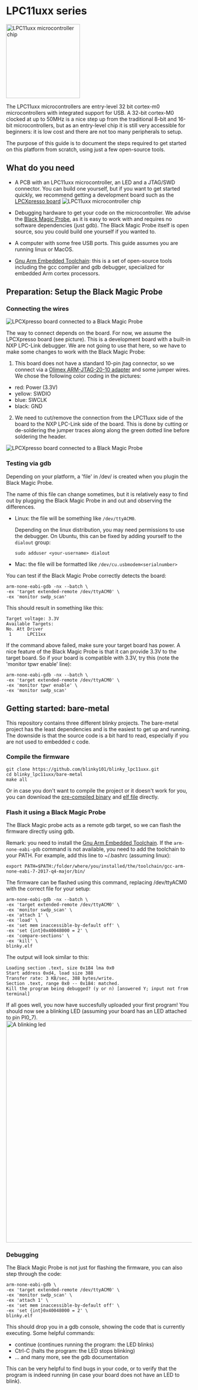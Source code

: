 # LPC11uxx series

<img src="img/lpc11uxx.jpg" alt="LPC11uxx microcontroller chip" width="200">

The LPC11uxx microcontrollers are entry-level 32 bit cortex-m0 microcontrollers with integrated support for USB. A 32-bit cortex-M0 clocked at up to 50MHz is a nice step up from the traditional 8-bit and 16-bit microcontrollers, but as an entry-level chip it is still very accessible for beginners: it is low cost and there are not too many peripherals to setup.

The purpose of this guide is to document the steps required to get started on this platform from scratch, using just a few open-source tools.

## What do you need

* A PCB with an LPC11uxx microcontroller, an LED and a JTAG/SWD connector. You can build one yourself, but if you want to get started quickly, we recommend getting a development board such as the [LPCXpresso board](https://www.nxp.com/support/developer-resources/software-development-tools/lpc-developer-resources-/lpc-microcontroller-utilities/lpcxpresso-board-for-lpc11u24:OM13066) <img src="img/lpcxpresso_board.jpg" alt="LPC11uxx microcontroller chip">


* Debugging hardware to get your code on the microcontroller. We advise the [Black Magic Probe](https://github.com/blacksphere/blackmagic/wiki), as it is easy to work with and requires no software dependencies (just gdb). The Black Magic Probe itself is open source, sou you could build one yourself if you wanted to.

* A computer with some free USB ports. This guide assumes you are running linux or MacOS.

* [Gnu Arm Embedded Toolchain](https://developer.arm.com/open-source/gnu-toolchain/gnu-rm/downloads): this is a set of open-source tools including the gcc compiler and gdb debugger, specialized for embedded Arm cortex processors.


## Preparation: Setup the Black Magic Probe

### Connecting the wires
<img src="img/lpcxpresso_with_blackmagic.jpg" alt="LPCXpresso board connected to a Black Magic Probe">

The way to connect depends on the board. For now, we assume the LPCXpresso board (see picture). This is a development board with a built-in NXP LPC-Link debugger. We are not going to use that here, so we have to make some changes to work with the Black Magic Probe:

1. This board does not have a standard 10-pin jtag connector, so we connect via a [Olimex ARM-JTAG-20-10 adapter](https://www.olimex.com/Products/ARM/JTAG/ARM-JTAG-20-10/) and some jumper wires.
  We chose the following color coding in the pictures:
  * red: Power (3.3V)
  * yellow: SWDIO
  * blue: SWCLK
  * black: GND
  
2. We need to cut/remove the connection from the LPC11uxx side of the board to the NXP LPC-Link side of the board.
  This is done by cutting or de-soldering the jumper traces along along the green dotted line before soldering the header.

<img src="img/lpcxpresso_connections.jpg" alt="LPCXpresso board connected to a Black Magic Probe">

### Testing via gdb

Depending on your platform, a 'file' in /dev/ is created when you plugin the Black Magic Probe.

The name of this file can change sometimes, but it is relatively easy to find out by plugging the Black Magic Probe in and out and observing the differences.

* Linux: the file will be something like `/dev/ttyACM0`.
  
  Depending on the linux distribution, you may need permissions to use the debugger. On Ubuntu, this can be fixed by adding yourself to the `dialout` group:
  ```
  sudo adduser <your-username> dialout
  ```
* Mac: the file will be formatted like `/dev/cu.usbmodem<serialnumber>`

You can test if the Black Magic Probe correctly detects the board:

```
arm-none-eabi-gdb -nx --batch \
-ex 'target extended-remote /dev/ttyACM0' \
-ex 'monitor swdp_scan'
```
This should result in something like this:
```
Target voltage: 3.3V
Available Targets:
No. Att Driver
 1      LPC11xx
```
If the command above failed, make sure your target board has power. A nice feature of the Black Magic Probe is that it can provide 3.3V to the target board. So if your board is compatible with 3.3V, try this (note the 'monitor tpwr enable' line):
```
arm-none-eabi-gdb -nx --batch \
-ex 'target extended-remote /dev/ttyACM0' \
-ex 'monitor tpwr enable' \
-ex 'monitor swdp_scan'
```


## Getting started: bare-metal

This repository contains three different blinky projects. The bare-metal project has the least dependencies and is the easiest to get up and running. The downside is that the source code is a bit hard to read, especially if you are not used to embedded c code.

### Compile the firmware
```
git clone https://github.com/blinky101/blinky_lpc11uxx.git
cd blinky_lpc11uxx/bare-metal
make all
```

Or in case you don't want to compile the project or it doesn't work for you, you can download the [pre-compiled binary](https://github.com/blinky101/blinky_lpc11uxx/tree/master/bare-metal/blinky.bin) and [elf file](https://github.com/blinky101/blinky_lpc11uxx/tree/master/bare-metal/blinky.elf) directly.

### Flash it using a Black Magic Probe

The Black Magic probe acts as a remote gdb target, so we can flash the firmware directly using gdb.

Remark: you need to install the [Gnu Arm Embedded Toolchain](https://developer.arm.com/open-source/gnu-toolchain/gnu-rm/downloads). If the `arm-none-eabi-gdb` command is not available, you need to add the toolchain to your PATH. For example, add this line to ~/.bashrc (assuming linux):
```
export PATH=$PATH:/folder/where/you/installed/the/toolchain/gcc-arm-none-eabi-7-2017-q4-major/bin/
```

The firmware can be flashed using this command, replacing /dev/ttyACM0 with the correct file for your setup:
```
arm-none-eabi-gdb -nx --batch \
-ex 'target extended-remote /dev/ttyACM0' \
-ex 'monitor swdp_scan' \
-ex 'attach 1' \
-ex 'load' \
-ex 'set mem inaccessible-by-default off' \
-ex 'set {int}0x40048000 = 2' \
-ex 'compare-sections' \
-ex 'kill' \
blinky.elf
```
The output will look similar to this:
```
Loading section .text, size 0x184 lma 0x0
Start address 0xd4, load size 388
Transfer rate: 3 KB/sec, 388 bytes/write.
Section .text, range 0x0 -- 0x184: matched.
Kill the program being debugged? (y or n) [answered Y; input not from terminal]

```
If all goes well, you now have succesfully uploaded your first program!
You should now see a blinking LED (assuming your board has an LED attached to pin PI0_7).
<img src="img/lpcxpresso_blink.jpg" alt="A blinking led" width="600">

### Debugging

The Black Magic Probe is not just for flashing the firmware, you can also step through the code:
```
arm-none-eabi-gdb \
-ex 'target extended-remote /dev/ttyACM0' \
-ex 'monitor swdp_scan' \
-ex 'attach 1' \
-ex 'set mem inaccessible-by-default off' \
-ex 'set {int}0x40048000 = 2' \
blinky.elf
```
This should drop you in a gdb console, showing the code that is currently executing. Some helpful commands:
* continue (continues running the program: the LED blinks)
* Ctrl-C (halts the program: the LED stops blinking)
* ... and many more, see the gdb documentation

This can be very helpful to find bugs in your code, or to verify that the program is indeed running (in case your board does not have an LED to blink).

